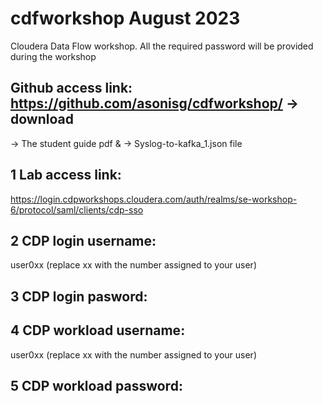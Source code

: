 # cdfworkshop August 2023

Cloudera Data Flow workshop. All the required password will be provided during the workshop

## Github access link: https://github.com/asonisg/cdfworkshop/ -> download 
-> The student guide pdf & 
-> Syslog-to-kafka_1.json file

## 1 Lab access link: 
https://login.cdpworkshops.cloudera.com/auth/realms/se-workshop-6/protocol/saml/clients/cdp-sso

## 2 CDP login username: 
user0xx (replace xx with the number assigned to your user)

## 3 CDP login pasword:

## 4 CDP workload username: 
user0xx (replace xx with the number assigned to your user)

## 5 CDP workload password: 
